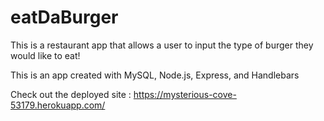 # eatDaBurger

This is a restaurant app that allows a user to input the type of burger they would like to eat!

This is an app created with MySQL, Node.js, Express, and Handlebars

Check out the deployed site :  https://mysterious-cove-53179.herokuapp.com/ 



